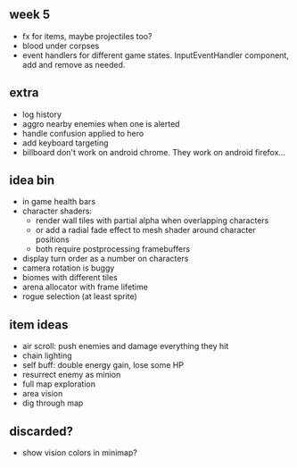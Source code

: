 ## week 5
- fx for items, maybe projectiles too?
- blood under corpses
- event handlers for different game states. InputEventHandler component, add and remove as needed.
  
## extra
- log history
- aggro nearby enemies when one is alerted
- handle confusion applied to hero
- add keyboard targeting
- billboard don't work on android chrome. They work on android firefox...

## idea bin
- in game health bars
- character shaders:
  - render wall tiles with partial alpha when overlapping characters
  - or add a radial fade effect to mesh shader around character positions
  - both require postprocessing framebuffers
- display turn order as a number on characters
- camera rotation is buggy
- biomes with different tiles
- arena allocator with frame lifetime
- rogue selection (at least sprite)

## item ideas
- air scroll: push enemies and damage everything they hit
- chain lighting
- self buff: double energy gain, lose some HP
- resurrect enemy as minion
- full map exploration
- area vision
- dig through map

## discarded?
- show vision colors in minimap?
